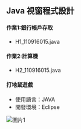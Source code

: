 ## Java 視窗程式設計
#### 作業1:銀行帳戶存取
* H1_110916015.java
#### 作業2:計算機
* H2_110916015.java
#### 打地鼠遊戲
* 使用語言：JAVA
* 開發環境：Eclipse

![圖片1](https://github.com/meimei-lin/JAVA/assets/81676839/00ae3d52-72f9-410d-a4ba-1bfed9db7d71)

